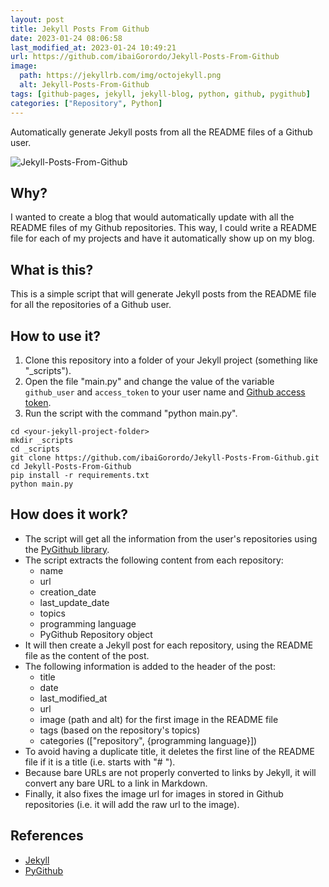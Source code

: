 ```yaml
---
layout: post
title: Jekyll Posts From Github
date: 2023-01-24 08:06:58 
last_modified_at: 2023-01-24 10:49:21 
url: https://github.com/ibaiGorordo/Jekyll-Posts-From-Github
image:
  path: https://jekyllrb.com/img/octojekyll.png
  alt: Jekyll-Posts-From-Github
tags: [github-pages, jekyll, jekyll-blog, python, github, pygithub]
categories: ["Repository", Python]
---
```

 Automatically generate Jekyll posts from all the README files of a Github user.

![Jekyll-Posts-From-Github](https://jekyllrb.com/img/octojekyll.png)

## Why?

I wanted to create a blog that would automatically update with all the README files of my Github repositories. This way, I could write a README file for each of my projects and have it automatically show up on my blog.


## What is this?

This is a simple script that will generate Jekyll posts from the README file for all the repositories of a Github user.

## How to use it?

1. Clone this repository into a folder of your Jekyll project (something like "_scripts").
2. Open the file "main.py" and change the value of the variable `github_user` and `access_token` to your user name and [Github access token](https://github.com/settings/tokens).
3. Run the script with the command "python main.py".
```shell
cd <your-jekyll-project-folder>
mkdir _scripts
cd _scripts
git clone https://github.com/ibaiGorordo/Jekyll-Posts-From-Github.git
cd Jekyll-Posts-From-Github
pip install -r requirements.txt
python main.py
```

## How does it work?
- The script will get all the information from the user's repositories using the [PyGithub library](https://pygithub.readthedocs.io/en/latest/).
- The script extracts the following content from each repository:
    - name
    - url
    - creation_date
    - last_update_date
    - topics
    - programming language
    - PyGithub Repository object
- It will then create a Jekyll post for each repository, using the README file as the content of the post.
- The following information is added to the header of the post:
    - title
    - date
    - last_modified_at
    - url
    - image (path and alt) for the first image in the README file
    - tags (based on the repository's topics)
    - categories (["repository", {programming language}])
- To avoid having a duplicate title, it deletes the first line of the README file if it is a title (i.e. starts with "# ").
- Because bare URLs are not properly converted to links by Jekyll, it will convert any bare URL to a link in Markdown.
- Finally, it also fixes the image url for images in stored in Github repositories (i.e. it will add the raw url to the image).

## References
- [Jekyll](https://jekyllrb.com/)
- [PyGithub](https://pygithub.readthedocs.io/en/latest/)
